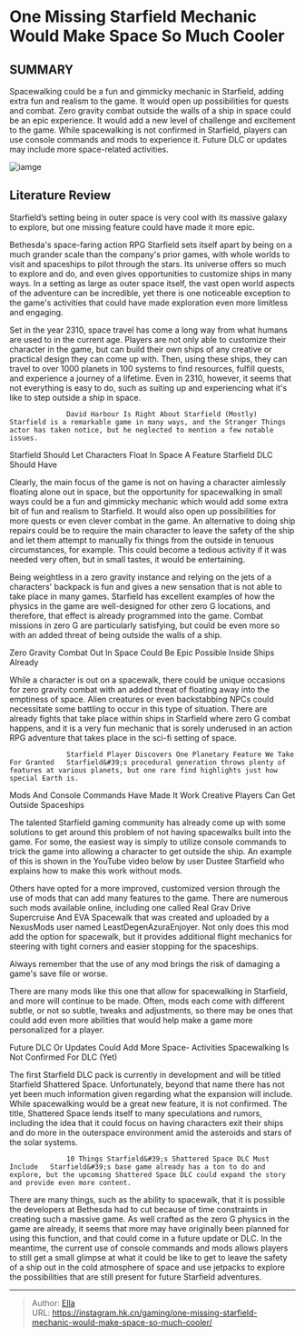 # One Missing Starfield Mechanic Would Make Space So Much Cooler


## SUMMARY 



  Spacewalking could be a fun and gimmicky mechanic in Starfield, adding extra fun and realism to the game. It would open up possibilities for quests and combat.   Zero gravity combat outside the walls of a ship in space could be an epic experience. It would add a new level of challenge and excitement to the game.   While spacewalking is not confirmed in Starfield, players can use console commands and mods to experience it. Future DLC or updates may include more space-related activities.  

![iamge](https://static1.srcdn.com/wordpress/wp-content/uploads/2023/11/starfield-character-floating-in-space.jpg)

## Literature Review

Starfield’s setting being in outer space is very cool with its massive galaxy to explore, but one missing feature could have made it more epic.




Bethesda&#39;s space-faring action RPG Starfield sets itself apart by being on a much grander scale than the company&#39;s prior games, with whole worlds to visit and spaceships to pilot through the stars. Its universe offers so much to explore and do, and even gives opportunities to customize ships in many ways. In a setting as large as outer space itself, the vast open world aspects of the adventure can be incredible, yet there is one noticeable exception to the game&#39;s activities that could have made exploration even more limitless and engaging.




Set in the year 2310, space travel has come a long way from what humans are used to in the current age. Players are not only able to customize their character in the game, but can build their own ships of any creative or practical design they can come up with. Then, using these ships, they can travel to over 1000 planets in 100 systems to find resources, fulfill quests, and experience a journey of a lifetime. Even in 2310, however, it seems that not everything is easy to do, such as suiting up and experiencing what it&#39;s like to step outside a ship in space.

                  David Harbour Is Right About Starfield (Mostly)   Starfield is a remarkable game in many ways, and the Stranger Things actor has taken notice, but he neglected to mention a few notable issues.   


 Starfield Should Let Characters Float In Space 
A Feature Starfield DLC Should Have
          




Clearly, the main focus of the game is not on having a character aimlessly floating alone out in space, but the opportunity for spacewalking in small ways could be a fun and gimmicky mechanic which would add some extra bit of fun and realism to Starfield. It would also open up possibilities for more quests or even clever combat in the game. An alternative to doing ship repairs could be to require the main character to leave the safety of the ship and let them attempt to manually fix things from the outside in tenuous circumstances, for example. This could become a tedious activity if it was needed very often, but in small tastes, it would be entertaining.

Being weightless in a zero gravity instance and relying on the jets of a characters&#39; backpack is fun and gives a new sensation that is not able to take place in many games. Starfield has excellent examples of how the physics in the game are well-designed for other zero G locations, and therefore, that effect is already programmed into the game. Combat missions in zero G are particularly satisfying, but could be even more so with an added threat of being outside the walls of a ship.






 Zero Gravity Combat Out In Space Could Be Epic 
Possible Inside Ships Already
         

While a character is out on a spacewalk, there could be unique occasions for zero gravity combat with an added threat of floating away into the emptiness of space. Alien creatures or even backstabbing NPCs could necessitate some battling to occur in this type of situation. There are already fights that take place within ships in Starfield where zero G combat happens, and it is a very fun mechanic that is sorely underused in an action RPG adventure that takes place in the sci-fi setting of space.

                  Starfield Player Discovers One Planetary Feature We Take For Granted   Starfield&#39;s procedural generation throws plenty of features at various planets, but one rare find highlights just how special Earth is.   



 Mods And Console Commands Have Made It Work 
Creative Players Can Get Outside Spaceships
          




The talented Starfield gaming community has already come up with some solutions to get around this problem of not having spacewalks built into the game. For some, the easiest way is simply to utilize console commands to trick the game into allowing a character to get outside the ship. An example of this is shown in the YouTube video below by user Dustee Starfield who explains how to make this work without mods.


 

Others have opted for a more improved, customized version through the use of mods that can add many features to the game. There are numerous such mods available online, including one called Real Grav Drive Supercruise And EVA Spacewalk that was created and uploaded by a NexusMods user named LeastDegenAzuraEnjoyer. Not only does this mod add the option for spacewalk, but it provides additional flight mechanics for steering with tight corners and easier stopping for the spaceships.






Always remember that the use of any mod brings the risk of damaging a game&#39;s save file or worse.




There are many mods like this one that allow for spacewalking in Starfield, and more will continue to be made. Often, mods each come with different subtle, or not so subtle, tweaks and adjustments, so there may be ones that could add even more abilities that would help make a game more personalized for a player.



 Future DLC Or Updates Could Add More Space-  Activities 
Spacewalking Is Not Confirmed For DLC (Yet)
          

The first Starfield DLC pack is currently in development and will be titled Starfield Shattered Space. Unfortunately, beyond that name there has not yet been much information given regarding what the expansion will include. While spacewalking would be a great new feature, it is not confirmed. The title, Shattered Space lends itself to many speculations and rumors, including the idea that it could focus on having characters exit their ships and do more in the outerspace environment amid the asteroids and stars of the solar systems.




                  10 Things Starfield&#39;s Shattered Space DLC Must Include   Starfield&#39;s base game already has a ton to do and explore, but the upcoming Shattered Space DLC could expand the story and provide even more content.    

There are many things, such as the ability to spacewalk, that it is possible the developers at Bethesda had to cut because of time constraints in creating such a massive game. As well crafted as the zero G physics in the game are already, it seems that more may have originally been planned for using this function, and that could come in a future update or DLC. In the meantime, the current use of console commands and mods allows players to still get a small glimpse at what it could be like to get to leave the safety of a ship out in the cold atmosphere of space and use jetpacks to explore the possibilities that are still present for future Starfield adventures.



---

> Author: [Ella](https://instagram.hk.cn/)  
> URL: https://instagram.hk.cn/gaming/one-missing-starfield-mechanic-would-make-space-so-much-cooler/  


